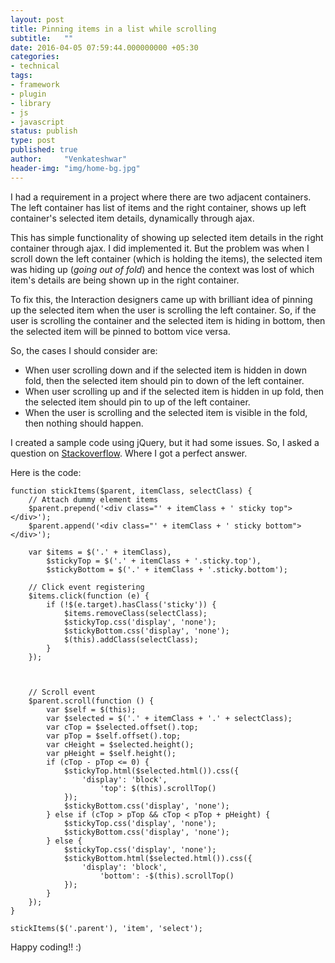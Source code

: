 ```yaml
---
layout: post
title: Pinning items in a list while scrolling
subtitle:   ""
date: 2016-04-05 07:59:44.000000000 +05:30
categories:
- technical
tags:
- framework
- plugin
- library
- js
- javascript
status: publish
type: post
published: true
author:     "Venkateshwar"
header-img: "img/home-bg.jpg"
---
```


I had a requirement in a project where there are two adjacent containers. The left container has list of items and the right container, shows up left container's selected item details, dynamically through ajax.

This has simple functionality of showing up selected item details in the right container through ajax. I did implemented it. But the problem was when I scroll down the left container (which is holding the items), the selected item was hiding up (_going out of fold_) and hence the context was lost of which item's details are being shown up in the right container.

To fix this, the Interaction designers came up with brilliant idea of pinning up the selected item when the user is scrolling the left container. So, if the user is scrolling the container and the selected item is hiding in bottom, then the selected item will be pinned to bottom vice versa.

So, the cases I should consider are:

- When user scrolling down and if the selected item is hidden in down fold, then the selected item should pin to down of the left container.
- When user scrolling up and if the selected item is hidden in up fold, then the selected item should pin to up of the left container.
- When the user is scrolling and the selected item is visible in the fold, then nothing should happen.

I created a sample code using jQuery, but it had some issues. So, I asked a question on [Stackoverflow](http://stackoverflow.com/q/31448349/1577396). Where I got a perfect answer. 

Here is the code:

    function stickItems($parent, itemClass, selectClass) {
        // Attach dummy element items
        $parent.prepend('<div class="' + itemClass + ' sticky top"></div>');
        $parent.append('<div class="' + itemClass + ' sticky bottom"></div>');

        var $items = $('.' + itemClass),
            $stickyTop = $('.' + itemClass + '.sticky.top'),
            $stickyBottom = $('.' + itemClass + '.sticky.bottom');

        // Click event registering 
        $items.click(function (e) {
            if (!$(e.target).hasClass('sticky')) {
                $items.removeClass(selectClass);
                $stickyTop.css('display', 'none');
                $stickyBottom.css('display', 'none');
                $(this).addClass(selectClass);
            }
        });



        // Scroll event
        $parent.scroll(function () {
            var $self = $(this);
            var $selected = $('.' + itemClass + '.' + selectClass);
            var cTop = $selected.offset().top;
            var pTop = $self.offset().top;
            var cHeight = $selected.height();
            var pHeight = $self.height();
            if (cTop - pTop <= 0) {
                $stickyTop.html($selected.html()).css({
                    'display': 'block',
                        'top': $(this).scrollTop()
                });
                $stickyBottom.css('display', 'none');
            } else if (cTop > pTop && cTop < pTop + pHeight) {
                $stickyTop.css('display', 'none');
                $stickyBottom.css('display', 'none');
            } else {
                $stickyTop.css('display', 'none');
                $stickyBottom.html($selected.html()).css({
                    'display': 'block',
                        'bottom': -$(this).scrollTop()
                });
            }
        });
    }

    stickItems($('.parent'), 'item', 'select');

Happy coding!! :)

